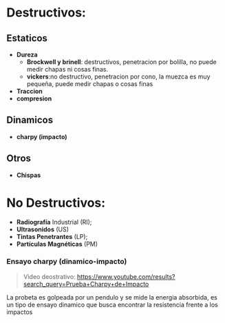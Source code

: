 




# Destructivos:

## Estaticos

* **Dureza**
	* **Brockwell y brinell**: destructivos, penetracion por bolilla, no puede medir chapas ni cosas finas.
	* **vickers**:no destructivo, penetracion por cono, la muezca es muy pequeña, puede medir chapas o cosas finas
* **Traccion**
* **compresion** 

## Dinamicos

* **charpy (impacto)**


## Otros

* **Chispas**


# No Destructivos:

* **Radiografía** Industrial (RI);
* **Ultrasonidos** (US)
*  **Tintas Penetrantes** (LP);
*  **Partículas Magnéticas** (PM)




### Ensayo charpy (dinamico-impacto)

>Video deostrativo: https://www.youtube.com/results?search_query=Prueba+Charpy+de+Impacto


La probeta es golpeada por un pendulo y se mide la energia absorbida, es un tipo de ensayo dinamico que busca encontrar la resistencia frente a los impactos


<!--stackedit_data:
eyJoaXN0b3J5IjpbNzQ3MDcyNzAwXX0=
-->